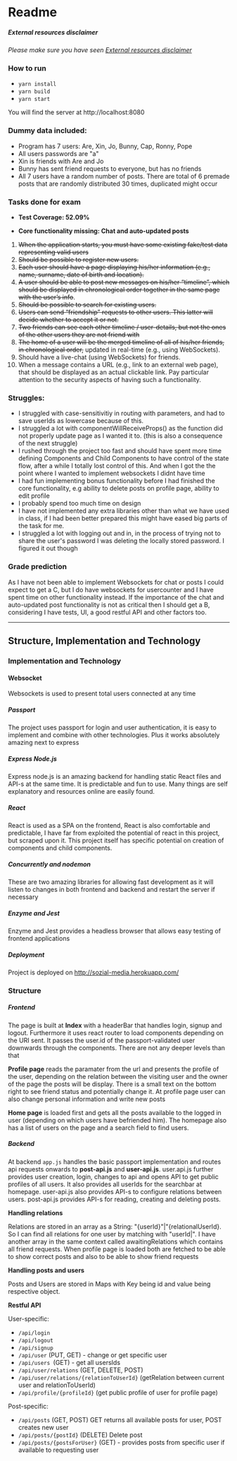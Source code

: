 # Readme

##### External resources disclaimer
_Please make sure you have seen [External resources disclaimer](doc/IMPORTANT_DISCLAIMER_EXTERNAL_RESOURCES.md)_

### How to run

* `yarn install`
* `yarn build`
* `yarn start`

You will find the server at http://localhost:8080

### Dummy data included:
- Program has 7 users: Are, Xin, Jo, Bunny, Cap, Ronny, Pope
- All users passwords are "a"
- Xin is friends with Are and Jo
- Bunny has sent friend requests to everyone, but has no friends
- All 7 users have a random number of posts. There are total of 6 premade posts that are randomly distributed 30 times, duplicated might occur


### Tasks done for exam
- **Test Coverage: 52.09%**

- **Core functionality missing: Chat and auto-updated posts**

1. ~~When the application starts, you must have some existing fake/test data representing valid users~~
2. ~~Should be possible to register new users.~~
3. ~~Each user should have a page displaying his/her information (e.g., name, surname, date of birth and location).~~
4. ~~A user should be able to post new messages on his/her “timeline”, which should be displayed in chronological order together in the same page with the user’s info~~.
5. ~~Should be possible to search for existing users.~~ 
6. ~~Users can send “friendship” requests to other users. This latter will decide whether to accept it or not.~~ 
7. ~~Two friends can see each other timeline / user-details, but not the ones of the other users they are not friend with~~
8. ~~The home of a user will be the merged timeline of all of his/her friends, in chronological order,~~ updated in real-time (e.g., using WebSockets).
9. Should have a live-chat (using WebSockets) for friends.  
10. When a message contains a URL (e.g., link to an external web page), that should be displayed as an actual clickable link. Pay particular attention to the security aspects of having such a functionality. 

### Struggles:
- I struggled with case-sensitivitiy in routing with parameters, and had to save userIds as lowercase because of this.
- I struggled a lot with componentWillReceiveProps() as the function did not properly update page as I wanted it to. (this is also a consequence of the next struggle)
- I rushed through the project too fast and should have spent more time defining Components and Child Components to have control of the state flow, after a while I totally lost control of this. And when I got the the point where I wanted to implement websockets I didnt have time
- I had fun implementing bonus functionality before I had finished the core functionality, e.g ability to delete posts on profile page, ability to edit profile
- I probably spend too much time on design
- I have not implemented any extra libraries other than what we have used in class, if I had been better prepared this might have eased big parts of the task for me.
- I struggled a lot with logging out and in, in the process of trying not to share the user's password I was deleting the locally stored password. I figured it out though

### Grade prediction
As I have not been able to implement Websockets for chat or posts I could expect to get a C, but I do have websockets for usercounter and I have spent time on other functionality instead. 
If the importance of the chat and auto-updated post functionality is not as critical then I should get a B, considering I have tests, UI, a good restful API and other factors too.

---

## Structure, Implementation and Technology

### Implementation and Technology

#### Websocket
Websockets is used to present total users connected at any time

##### Passport
The project uses passport for login and user authentication, it is easy to implement and combine with other technologies. Plus it works absolutely amazing next to express

##### Express Node.js
Express node.js is an amazing backend for handling static React files and API-s at the same time. It is predictable and fun to use. Many things are self explanatory and resources online are easily found.

##### React
React is used as a SPA on the frontend, React is also comfortable and predictable, I have far from exploited the potential of react in this project, but scraped upon it. This project itself has specific potential on creation of components and child components.

##### Concurrently and nodemon
These are two amazing libraries for allowing fast development as it will listen to changes in both frontend and backend and restart the server if necessary

##### Enzyme and Jest
Enzyme and Jest provides a headless browser that allows easy testing of frontend applications

##### Deployment
Project is deployed on http://sozial-media.herokuapp.com/

### Structure

##### Frontend
The page is built at **Index** with a headerBar that handles login, signup and logout. Furthermore it uses react router to load components depending on the URI sent.
It passes the user.id of the passport-validated user downwards through the components. There are not any deeper levels than that

**Profile page** reads the paramater from the url and presents the profile of the user, depending on the relation between the visiting
user and the owner of the page the posts will be display. There is a small text on the bottom right to see friend status and potentially change it. At profile page user can also
change personal information and write new posts

**Home page** is loaded first and gets all the posts available to the logged in user (depending on which users have befriended him). The homepage
also has a list of users on the page and a search field to find users. 

##### Backend
At backend `app.js` handles the basic passport implementation and routes api requests onwards to **post-api.js** and **user-api.js**.
user.api.js further provides user creation, login, changes to api and opens API to get public profiles of all users. It also provides all userIds
for the searchbar at homepage. user-api.js also provides API-s to configure relations between users. post-api.js provides API-s for reading, creating and deleting posts.

**Handling relations**

Relations are stored in an array as a String: "{userId}"|"{relationalUserId}. So I can find all relations for one user by matching with "userId|". I have another array in the
same context called awaitingRelations which contains all friend requests. When profile page is loaded both are fetched to be able to show correct posts and
also to be able to show friend requests

**Handling posts and users**

Posts and Users are stored in Maps with Key being id and value being respective object.

**Restful API**

User-specific:
- `/api/login`
- `/api/logout`
- `/api/signup`
- `/api/user` (PUT, GET) - change or get specific user
- `/api/users `(GET) - get all usersIds
- `/api/user/relations` (GET, DELETE, POST)
- `/api/user/relations/{relationToUserId}` (getRelation between current user and relationToUserId)
- `/api/profile/{profileId}` (get public profile of user for profile page)

Post-specific:
- `/api/posts` (GET, POST) GET returns all available posts for user, POST creates new user
- `/api/posts/{postId}` (DELETE) Delete post
- `/api/posts/{postsForUser}` (GET) - provides posts from specific user if available to requesting user

